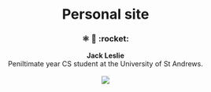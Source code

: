 <h1 align="center">
  Personal site
</h1>

<h3 align="center">
  ⚛️ 📄 :rocket:
</h3>
<p align="center">
  <strong>Jack Leslie</strong><br>
 Peniltimate year CS student at the University of St Andrews.<br/><br/>
  <img src="https://img.shields.io/badge/built%20with-gatsby-%23663399.svg"/>
</p>
